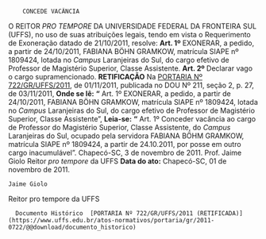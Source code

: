         CONCEDE VACÂNCIA  

 O REITOR *PRO TEMPORE*  DA UNIVERSIDADE FEDERAL DA FRONTEIRA SUL (UFFS), no uso de suas atribuições legais, tendo em vista o Requerimento de Exoneração datado de 21/10/2011, resolve:   **Art. 1º**  EXONERAR, a pedido, a partir de 24/10/2011, FABIANA BÖHN GRAMKOW, matrícula SIAPE nº 1809424, lotada no *Campus*  Laranjeiras do Sul, do cargo efetivo de Professor de Magistério Superior, Classe Assistente.   **Art. 2º**  Declarar vago o cargo supramencionado.   **RETIFICAÇÃO**   Na [PORTARIA Nº 722/GR/UFFS/2011](https://www.uffs.edu.br/atos-normativos/portaria/gr/2011-0722), de 01/11/2011, publicada no DOU Nº 211, seção 2, p. 27, de 03/11/2011,   **Onde se lê:** **“** Art. 1º EXONERAR, a pedido, a partir de 24/10/2011, FABIANA BÖHN GRAMKOW, matrícula SIAPE nº 1809424, lotada no *Campus*  Laranjeiras do Sul, do cargo efetivo de Professor de Magistério Superior, Classe Assistente”,   **Leia-se:** **“** Art. 1º Conceder vacância ao cargo de Professor do Magistério Superior, Classe Assistente, do *Campus*  Laranjeiras do Sul, ocupado pela servidora FABIANA BÖHM GRAMKOW, matrícula SIAPE nº 1809424, a partir de 24.10.2011, por posse em outro cargo inacumulável”.   Chapecó-SC, 3 de novembro de 2011.   Prof. Jaime Giolo Reitor *pro tempore*  da UFFS      **Data do ato:** Chapecó-SC, 01 de novembro de 2011.   
 

    Jaime Giolo   
 Reitor pro tempore da UFFS 

      Documento Histórico  [PORTARIA Nº 722/GR/UFFS/2011 (RETIFICADA)](https://www.uffs.edu.br/atos-normativos/portaria/gr/2011-0722/@@download/documento_historico)     
      